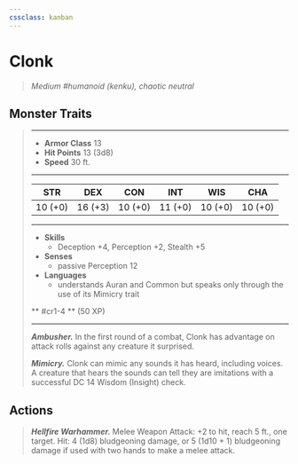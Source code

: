 ```yaml
---
cssclass: kanban
---
```


# Clonk
>*Medium #humanoid (kenku), chaotic neutral*
## Monster Traits
>___
>- **Armor Class** 13
>- **Hit Points** 13 (3d8)
>- **Speed** 30 ft.
>___
>|STR|DEX|CON|INT|WIS|CHA|
>|:---:|:---:|:---:|:---:|:---:|:---:|
>|10 (+0)|16 (+3)|10 (+0)|11 (+0)|10 (+0)|10 (+0)|
>___
>- **Skills**
>	 - Deception +4, Perception +2, Stealth +5
>- **Senses**
>	 - passive Perception 12
>- **Languages**
>	 - understands Auran and Common but speaks only through the use of its Mimicry trait
>
> ** #cr1-4 ** (50 XP)
>___
>***Ambusher.*** In the first round of a combat, Clonk has advantage on attack rolls against any creature it surprised.  
>
>***Mimicry.*** Clonk can mimic any sounds it has heard, including voices. A creature that hears the sounds can tell they are imitations with a successful DC 14 Wisdom (Insight) check.  
>
## Actions
>***Hellfire Warhammer.*** Melee Weapon Attack: +2 to hit, reach 5 ft., one target. Hit: 4 (1d8) bludgeoning damage, or 5 (1d10 + 1) bludgeoning damage if used with two hands to make a melee attack.